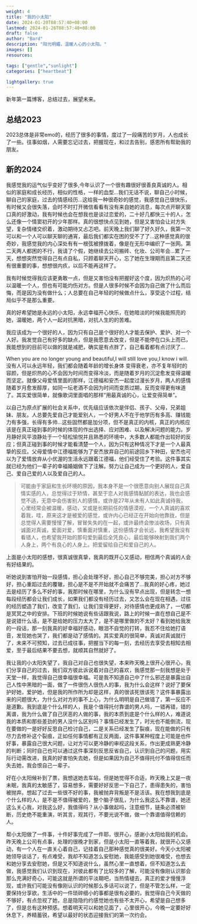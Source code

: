 ```yaml
---
weight: 4
title: "我的小太阳"
date: 2024-01-20T08:57:40+08:00
lastmod: 2024-01-26T08:57:40+08:00
draft: false
author: "Bard"
description: "阳光明媚，温暖人心的小太阳。"
images: []
resources:

tags: ["gentle","sunlight"]
categories: ["heartbeat"]

lightgallery: true
---
```


新年第一篇博客，总结过去，展望未来。
## 总结2023
2023总体是非常emo的，经历了很多的事情，度过了一段痛苦的岁月，人也成长了一些。往事如烟，人需要忘记过去，把握现在，和过去告别，感恩所有帮助我的朋友。

## 新的2024

我感觉我的运气似乎变好了很多,今年认识了一个很有趣很好很善良真诚的人。相似的家庭和成长经历，相似的性格，一样的血型...我们无话不说，聊自己小时候，聊自己的家庭，过去的情感经历...这给我一种很奇妙的感觉，我感觉自己很快乐，有时候又会很失落，会时不时打开微信看看有没有来自她的消息，每次点开聊天窗口真的好激动，我有时候也会在想我也是谈过恋爱的，二十好几都快三十的人，怎么还像一个情窦初开的少年那样。真的很想快点见到她，但是又害怕会让对方失望，复杂情绪交织着，激动期待又忐忑吧。前天晚上我们聊了好久好久，我第一次可以和一个人可以聊天聊的通宵，最后我们都实在困的受不了了...这种感觉真的很奇妙，我感觉我的内心深处有有一根弦被撩拨着，像是在无形中编织了一张网。第二天两人都困的不行，我请了个假，她继续去公司搬砖、化妆、公司年会...累了一天，想想突然觉得自己有点自私，只顾着聊天开心，忘了她在生理期而且第二天还有很重要的事，想想很内疚，以后不能再这样了。

我有时候觉得我应该更勇敢一点，但是又害怕没有把握好这个度，因为炽热的心可以温暖一个人，但也有可能灼伤对方。但是人很多时候不会因为自己做了什么而后悔，而是因为没有做什么；人总要在自己年轻的时候做点什么，享受这个过程，结局似乎不是那么重要。

真的好希望她是永远的小太阳，永远幸福开心快乐，在她暗淡的时候我能照亮的她，温暖她，两个人一起对抗黑暗，对抗人生的的苦难。

我应该成为一个很好的人，因为只有自己是个很好的人才能去保护、爱护、对一个人好。我发觉自己有好多的缺点，但是我愿意去改变，但是不能停在口头上而已，我能想到的目前可以做的就是减肥，确实是有点胖了，自己看着都有点讨厌了...

When you are no longer young and beautiful,I will still love you,I know i will.没有人可以永远年轻，我们都会随着年龄的增长身体
变得衰老，亦不复年轻时的容颜，但是炽热的心不会因为时间而变得冷淡，而是随着岁月的沉淀愈发变得温暖而坚定。就像父母爱情里面的那样，江德福和安杰一起度过漫长岁月，两人的感情随着岁月愈发醇厚，如同一坛老酒不会因为时间而变质过期，反而变得更有味道了。其实爱很简单，就像歌词里面唱的那样“用最真诚的心，让爱变得简单”。

以自己为原点扩展的社会关系中，优先级应该依次是伴侣、孩子、父母，兄弟姐妹、朋友。人总要先爱自己才能爱别人，一个好男人不在于他学历有多高、赚钱能力有多强，长得有多帅...这些固然都是加分项，但不是真正的内核，真正的内核应该是在真正碰到事的时候的体现的作出选择、应对困难、以及解决问题的能力。岁月静好风平浪静处于一个轻松愉悦并且熟悉的环境中，大多数人都能作出较好的反应；但真正碰到事的时候才能看清楚一个人，因为只有这种情况下才是一个人最真挚的反应。父母爱情中江德福能够为了安杰放弃自己的前途回乡下种田，安杰也可以为了爱情放弃从小优渥的生活永远跟着江德福，他们经受住了考验。这件事其实就已经为他们一辈子的幸福婚姻做下了注解。努力让自己成为一个更好的人，爱自己、爱自己爱的人以及爱自己的人。

> 可能由于家庭和生长环境的原因，我本身不是一个很愿意向别人展现自己真情实感的人，总觉得过于矫情，甚至于恋人对我感情黏腻的表达，我也会感觉不适，无意中会伤害别人的感情，或许是27年从未有人如此真诚待我，心里经常会被温暖，感动，又或是长期前任的情感漠视，一个人真诚的喜欢着我，哇，原来这才是被爱的感觉，或许内心已经正在开始向他靠拢，但是总觉得人需要慢慢了解，冒冒失失的在一起，或许最终会惨淡收场，只有真诚面对真诚，爱面对爱，慎重面对慎重，这份感情才会长远，我希望我没有看错人，也希望我开始的那句爱到最后全凭良心，最后能够映射到我们两个人身上，两个有良心的人身上。把爱留给自己和爱自己的人。

上面是小太阳的感想，很真诚很真挚，我真的既开心又感动，相信两个真诚的人会有好结果的。

听她说到害怕开始一段感情，担心会处理不好，担心自己不够完美，担心对方不够好，担心重蹈过去的覆辙，担心是不是不开始就不会痛苦了...我真的好心疼，她过去是经历了多么不好的事，我那时候在哪里，为什么没有早点出现，但是转念一想每段经历都会让我们成长，如果我们都没有经历过去，又怎么会在现在相遇，过往的经历塑造了我们，改变了我们，让我们变得更好，对待感情也更成熟了，一切都是冥冥之中的安排。下班的时候她说有些话跟我说，路上的时候一直在想自己是不是说错什么话，是不是给她的压力太大了，是不是哪里做的不太好？看到她给我发的一段话，那一刻我真的好幸福好感动，眼泪不自觉的打转，我忍不住给她打语音，发现她也哭了，我们都是动了感情的。其实爱真的很简单，真诚对真诚就行了，未来不可预知，过去已成往事，把握当下的每一刻，去经历去享受去相知去相爱，至于最后结果不要去想，就顺其自然就好了。

我让我的小太阳失望了，我自己对自己也很失望，本来昨天晚上很开心很开心，我们分享自己的过去，我们双方彼此诉说着对自己的喜欢，我感觉那一刻我想是处于天堂一样，我觉得自己很幸福很幸福。可是我不知道自己中了什么邪还是暴露出自己人性中黑暗的一面，做了一件很伤人很伤人的事，我为什么会这样？说好了要保护好她，爱护她，但是我的所作所为却是这样，真的很该死很该死？这件事暴露出来的问题很大，为什么对对方的事不上心，为什么明明是自己做错了，第一反应不是道歉。我到底是个什么样的人，我是个值得托付靠谱的男人吗，一错再错，错的离谱，我为什么做了自己厌恶的人做的事，我的本质到底是个什么样的人，难道说我的本质和那些差劲的男人没什么区别吗？事情已经发生了，时光也不能倒流，现在要做的一是好好反思自己检讨自己，二是关系已经发生了裂痕，现在能做的只有尽力去修补这个裂痕，正如任何事情都有正反两面，这件事某种程度上可能是也件好事，暴露自己很大问题，让对方可以更冷静的审视这段关系，作出更成熟更冷静的判断；同时自己也可以通过这件事深刻反思反省自己，认识到自己的问题，用实际行动需改进，我真的好害怕失去她，但是如果因为自己不值得托付不值得信任而失去她，我会恨自己一辈子。

好在小太阳候补到了票，我想送她去车站，但是她觉得不合适，昨天晚上又是一夜未眠，我真的太敏感了，容易想多，需要好好反思一下自己了，患得患失的，害怕被抛弃。想起了过去一些很不好的事，我被抛弃背叛是不是活该。我在想我到底是个什么样的人，是不是不值得被爱的，整个脑子很乱，为什么我这么不靠谱，她还这么关心我，对我这么好，我值得吗？从小事做起吗，注意细节，链条必须被斩断，历史绝不能重演，听其言，观其行，不要光说不做，做一个靠谱值得信赖的人。

帮小太阳做了一件事，十件好事完成了一件耶，很开心，感谢小太阳给我的机会。昨天晚上公司有点事，处理的很晚才到家，但是小太阳一直等着我，就很开心又感动，有一个人在一直关心着自己，记挂着自己那种感觉真的很美好。今天小太阳被她领导谈话了，有点难受，我却不知道怎么安慰她，我能感受到她很难受，也想去和她分享去安慰她，但是又不知道说什么，虽然心里一直想着，但不知道怎么去做，我感觉我们认识到现在，对彼此都有了比较多的了解，可能没有像刚认识那会那么充满好奇心，可能这就是所谓的平淡期吧，当热情褪去，真正的爱才慢慢浮现，或许我们可能没有像刚认识的时候那么多话可以说了，但是不管怎么样，一定要保持分享欲，生活中的一件琐碎细小的事都是很有必要的，我觉得自己今天做的不够好，有点忽视了她，总是隐隐约约感觉她也有些不太开心，希望是自己想多了，但是总有这种预感。想着明天可以和她见面了，心里很开心，今晚一定要好好休息下，养精蓄锐，希望以最好的状态迎接我们的第一次约会。